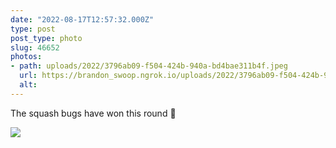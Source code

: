 ```yaml
---
date: "2022-08-17T12:57:32.000Z"
type: post 
post_type: photo
slug: 46652
photos: 
- path: uploads/2022/3796ab09-f504-424b-940a-bd4bae311b4f.jpeg
  url: https://brandon_swoop.ngrok.io/uploads/2022/3796ab09-f504-424b-940a-bd4bae311b4f.jpeg
  alt: 
---
```

The squash bugs have won this round 🌱


![](/uploads/2022/3796ab09-f504-424b-940a-bd4bae311b4f.jpeg)
